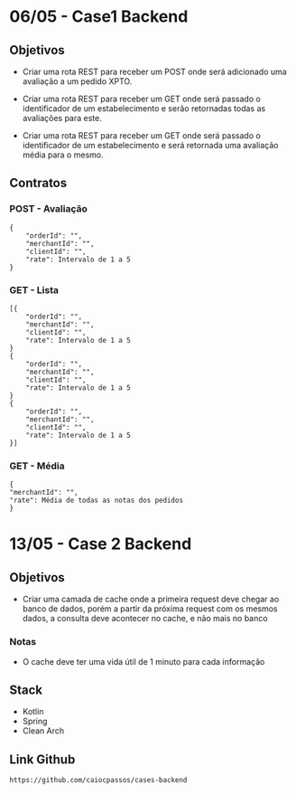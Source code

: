 # 06/05 - Case1 Backend

## Objetivos

 - Criar uma rota REST para receber um POST onde será adicionado uma avaliação a um pedido XPTO.


 - Criar uma rota REST para receber um GET onde será passado o identificador de um estabelecimento e serão retornadas todas as avaliações para este.


 - Criar uma rota REST para receber um GET onde será passado o identificador de um estabelecimento e será retornada uma avaliação média para o mesmo.


## Contratos

### POST - Avaliação

```
{
    "orderId": "",
    "merchantId": "",
    "clientId": "",
    "rate": Intervalo de 1 a 5
}
```

### GET - Lista

```
[{
    "orderId": "",
    "merchantId": "",
    "clientId": "",
    "rate": Intervalo de 1 a 5
}
{
    "orderId": "",
    "merchantId": "",
    "clientId": "",
    "rate": Intervalo de 1 a 5
}
{
    "orderId": "",
    "merchantId": "",
    "clientId": "",
    "rate": Intervalo de 1 a 5
}]
```

### GET - Média

```
{
"merchantId": "",
"rate": Média de todas as notas dos pedidos
}
```

# 13/05 - Case 2 Backend

## Objetivos

 - Criar uma camada de cache onde a primeira request deve chegar ao banco de dados, porém a partir da próxima request com os mesmos dados, a consulta deve acontecer no cache, e não mais no banco


### Notas

 - O cache deve ter uma vida útil de 1 minuto para cada informação

## Stack

 - Kotlin
 - Spring
 - Clean Arch

## Link Github

```
https://github.com/caiocpassos/cases-backend
```
